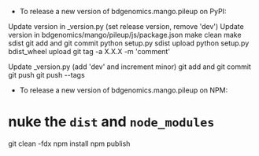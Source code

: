 - To release a new version of bdgenomics.mango.pileup on PyPI:

Update version in _version.py (set release version, remove 'dev')
Update version in bdgenomics/mango/pileup/js/package.json
make clean
make sdist
git add and git commit
python setup.py sdist upload
python setup.py bdist_wheel upload
git tag -a X.X.X -m 'comment'

Update _version.py (add 'dev' and increment minor)
git add and git commit
git push
git push --tags

- To release a new version of bdgenomics.mango.pileup on NPM:

# nuke the  `dist` and `node_modules`
git clean -fdx
npm install
npm publish
